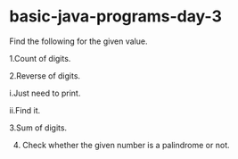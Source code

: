 # basic-java-programs-day-3

Find the following for the given value.

1.Count of digits.

2.Reverse of digits.

i.Just need to print.

ii.Find it.

3.Sum of digits.

4. Check whether the given number is a palindrome or not.
